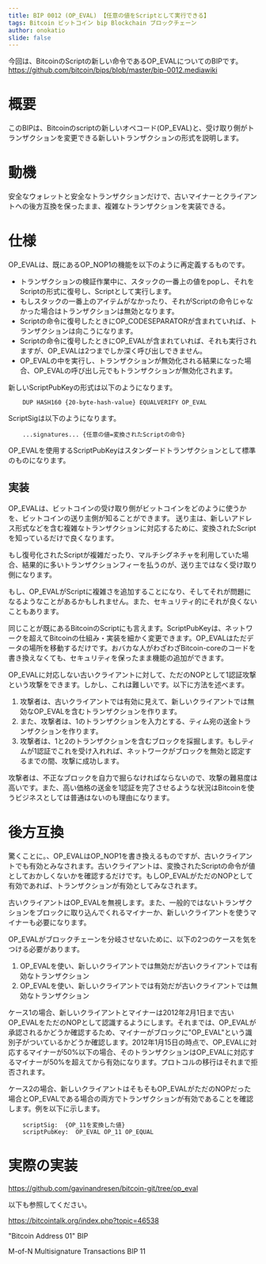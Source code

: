 ```yaml
---
title: BIP 0012 (OP_EVAL) 【任意の値をScriptとして実行できる】
tags: Bitcoin ビットコイン bip Blockchain ブロックチェーン
author: onokatio
slide: false
---
```

今回は、BitcoinのScriptの新しい命令であるOP_EVALについてのBIPです。
https://github.com/bitcoin/bips/blob/master/bip-0012.mediawiki

# 概要
このBIPは、Bitcoinのscriptの新しいオペコード(OP_EVAL)と、受け取り側がトランザクションを変更できる新しいトランザクションの形式を説明します。

# 動機

安全なウォレットと安全なトランザクションだけで、古いマイナーとクライアントへの後方互換を保ったまま、複雑なトランザクションを実装できる。

# 仕様
OP_EVALは、既にあるOP_NOP1の機能を以下のように再定義するものです。

- トランザクションの検証作業中に、スタックの一番上の値をpopし、それをScriptの形式に復号し、Scriptとして実行します。
- もしスタックの一番上のアイテムがなかったり、それがScriptの命令じゃなかった場合はトランザクションは無効となります。
- Scriptの命令に復号したときにOP_CODESEPARATORが含まれていれば、トランザクションは向こうになります。
- Scriptの命令に復号したときにOP_EVALが含まれていれば、それも実行されますが、OP_EVALは2つまでしか深く呼び出しできません。
- OP_EVALの中を実行し、トランザクションが無効化される結果になった場合、OP_EVALの呼び出し元でもトランザクションが無効化されます。

新しいScriptPubKeyの形式は以下のようになります。

```
    DUP HASH160 {20-byte-hash-value} EQUALVERIFY OP_EVAL
```

ScriptSigは以下のようになります。

```
    ...signatures... {任意の値=変換されたScriptの命令}
```

OP_EVALを使用するScriptPubKeyはスタンダードトランザクションとして標準のものになります。

## 実装

OP_EVALは、ビットコインの受け取り側がビットコインをどのように使うかを、ビットコインの送り主側が知ることができます。
送り主は、新しいアドレス形式などを含む複雑なトランザクションに対応するために、変換されたScriptを知っているだけで良くなります。

もし復号化されたScriptが複雑だったり、マルチシグネチャを利用していた場合、結果的に多いトランザクションフィーを払うのが、送り主ではなく受け取り側になります。

もし、OP_EVALがScriptに複雑さを追加することになり、そしてそれが問題になるようなことがあるかもしれません。また、セキュリティ的にそれが良くないこともあります。

同じことが既にあるBitcoinのScriptにも言えます。ScriptPubKeyは、ネットワークを超えてBitcoinの仕組み・実装を細かく変更できます。OP_EVALはただデータの場所を移動するだけです。おバカな人がわざわざBitcoin-coreのコードを書き換えなくても、セキュリティを保ったまま機能の追加ができます。

OP_EVALに対応しない古いクライアントに対して、ただのNOPとして1認証攻撃という攻撃をできます。しかし、これは難しいです。以下に方法を述べます。

1. 攻撃者は、古いクライアントでは有効に見えて、新しいクライアントでは無効なOP_EVALを含むトランザクションを作ります。
2. また、攻撃者は、1のトランザクションを入力とする、ティム宛の送金トランザクションを作ります。
3. 攻撃者は、1と2のトランザクションを含むブロックを採掘します。もしティムが1認証でこれを受け入れれば、ネットワークがブロックを無効と認定するまでの間、攻撃に成功します。

攻撃者は、不正なブロックを自力で掘らなければならないので、攻撃の難易度は高いです。また、高い価格の送金を1認証を完了させるような状況はBitcoinを使うビジネスとしては普通はないのも理由になります。

# 後方互換

驚くことに。、OP_EVALはOP_NOP1を書き換えるものですが、古いクライアントでも有効とみなされます。古いクライアントは、変換されたScriptの命令が値としておかしくないかを確認するだけです。もしOP_EVALがただのNOPとして有効であれば、トランザクションが有効としてみなされます。

古いクライアントはOP_EVALを無視します。また、一般的ではないトランザクションをブロックに取り込んでくれるマイナーか、新しいクライアントを使うマイナーも必要になります。

OP_EVALがブロックチェーンを分岐させないために、以下の2つのケースを気をつける必要があります。

1. OP_EVALを使い、新しいクライアントでは無効だが古いクライアントでは有効なトランザクション
2. OP_EVALを使い、新しいクライアントでは有効だが古いクライアントでは無効なトランザクション

ケース1の場合、新しいクライアントとマイナーは2012年2月1日まで古いOP_EVALをただのNOPとして認識するようにします。それまでは、OP_EVALが承認されるかどうか確認するため、マイナーがブロックに"OP_EVAL"という識別子がついているかどうか確認します。2012年1月15日の時点で、OP_EVALに対応するマイナーが50%以下の場合、そのトランザクションはOP_EVALに対応するマイナーが50%を超えてから有効になります。プロトコルの移行はそれまで拒否されます。

ケース2の場合、新しいクライアントはそもそもOP_EVALがただのNOPだった場合とOP_EVALである場合の両方でトランザクションが有効であることを確認します。例を以下に示します。

```
    scriptSig:  {OP_11を変換した値}
    scriptPubKey:  OP_EVAL OP_11 OP_EQUAL
```

# 実際の実装

https://github.com/gavinandresen/bitcoin-git/tree/op_eval

以下も参照してください。

https://bitcointalk.org/index.php?topic=46538

"Bitcoin Address 01" BIP

M-of-N Multisignature Transactions BIP 11

